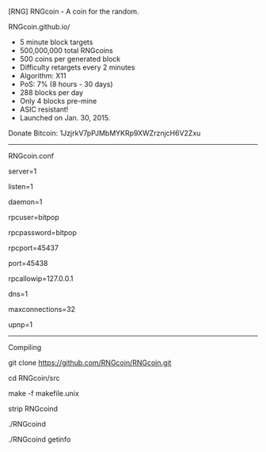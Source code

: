 [RNG] RNGcoin - A coin for the random.

RNGcoin.github.io/


 - 5 minute block targets
 - 500,000,000 total RNGcoins
 - 500 coins per generated block
 - Difficulty retargets every 2 minutes
 - Algorithm: X11
 - PoS: 7% (8 hours - 30 days)
 - 288 blocks per day
 - Only 4 blocks pre-mine
 - ASIC resistant!
 - Launched on Jan. 30, 2015.


Donate Bitcoin: 1JzjrkV7pPJMbMYKRp9XWZrznjcH6V2Zxu

-----------------------------------------------------------------------------------

RNGcoin.conf

server=1

listen=1

daemon=1

rpcuser=bitpop

rpcpassword=bitpop

rpcport=45437

port=45438

rpcallowip=127.0.0.1

dns=1

maxconnections=32

upnp=1

-----------------------------------------------------------------------------------

Compiling

git clone https://github.com/RNGcoin/RNGcoin.git

cd RNGcoin/src

make -f makefile.unix

strip RNGcoind

./RNGcoind

./RNGcoind getinfo
